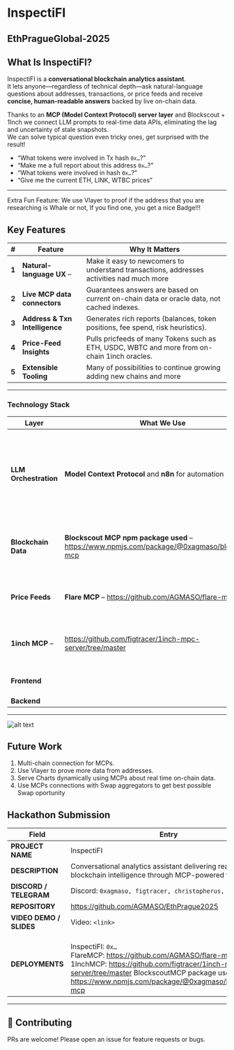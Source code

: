 # InspectiFI 
## EthPragueGlobal-2025

## What Is InspectiFI?
InspectiFI is a **conversational blockchain analytics assistant**.  
It lets anyone—regardless of technical depth—ask natural-language questions about addresses, transactions, or price feeds and receive **concise, human-readable answers** backed by live on-chain data.


Thanks to an **MCP (Model Context Protocol) server layer** and Blockscout + 1Inch we connect LLM prompts to real-time data APIs, eliminating the lag and uncertainty of stale snapshots.  
We can solve typical question even tricky ones, get surprised with the result!

* “What tokens were involved in Tx hash `0x…`?”
* “Make me a full report about this address `0x…`?”
* “What tokens were involved in hash `0x…`?”
* “Give me the current ETH, LINK, WTBC prices”

---

Extra Fun Feature: We use Vlayer to proof if the address that you are researching is Whale or not, If you find one, you get a nice Badge!!!

## Key Features

| # | Feature | Why It Matters |
|---|---------|----------------|
| **1** | **Natural-language UX** –     |Make it easy to    newcomers to understand transactions, addresses activities nad much more |
| **2** | **Live MCP data connectors** | Guarantees answers are based on *current* on-chain data or oracle data, not cached indexes. |
| **3** | **Address & Txn Intelligence** | Generates rich reports (balances, token positions, fee spend, risk heuristics). |
| **4** | **Price-Feed Insights** | Pulls pricfeeds of many Tokens such as ETH, USDC, WBTC and more from on-chain 1inch oracles. |
| **5** | **Extensible Tooling** | Many of possibilities to continue growing adding new chains and more |

---


### Technology Stack

| Layer | What We Use | Notes |
|-------|-------------|-------|
| **LLM Orchestration** | **Model Context Protocol** and **n8n** for automation | Thanks to n8n server we run AI agents that have context of APIs sets such as Blockscout or 1Inch |
| **Blockchain Data** | **Blockscout MCP npm package used** – <https://www.npmjs.com/package/@0xagmaso/blockscout-mcp> | Indexed address & txn data for MAINNET chain with Blockscout. |
| **Price Feeds** | **Flare MCP** – <https://github.com/AGMASO/flare-mcp> | Fetches FTSO V2 feeds (FLR, BTC, ETH / USD). |
| **1inch MCP** – |https://github.com/figtracer/1inch-mpc-server/tree/master | DeFi token prices via the 1inch Fusion oracle. |
| **Frontend**                          || React + shadcn/ui + Tailwind  |
| **Backend** || MongoDB | 
---
![alt text](<assets/images/Screenshot 2025-05-31 at 22.18.56.png>)

## Future Work
1. Multi-chain connection for MCPs. 
2. Use Vlayer to prove more data from addresses.
3. Serve Charts dynamically using MCPs about real time on-chain data.
4. Use MCPs connections with Swap aggregators to get best possible Swap oportunity

## Hackathon Submission

| Field | Entry |
|-------|-------|
| **PROJECT NAME** | InspectiFI |
| **DESCRIPTION** | Conversational analytics assistant delivering real-time blockchain intelligence through MCP-powered tools. |
| **DISCORD / TELEGRAM** | Discord: `0xagmaso, figtracer, christopherus, dmdm`  |
| **REPOSITORY** | https://github.com/AGMASO/EthPrague2025 |
| **VIDEO DEMO / SLIDES** | Video: `<link>` |
| **DEPLOYMENTS** | <br>InspectiFI: `0x…`<br>FlareMCP: https://github.com/AGMASO/flare-mcp <br>1InchMCP:     https://github.com/figtracer/1inch-mpc-server/tree/master BlockscoutMCP package used: https://www.npmjs.com/package/@0xagmaso/blockscout-mcp <br>

---

## 🤝 Contributing

PRs are welcome! 
Please open an issue for feature requests or bugs.

